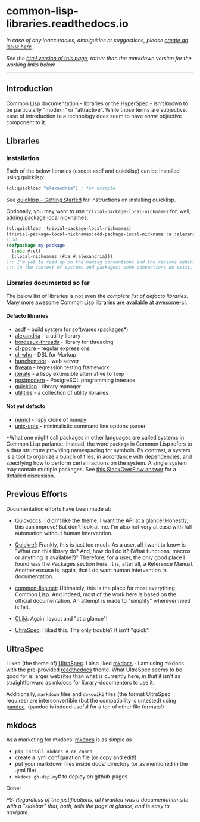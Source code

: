 # common-lisp-libraries.readthedocs.io

*In case of any inaccuracies, ambiguities or suggestions, please [create an issue here](https://github.com/cl-library-docs/common-lisp-libraries/issues).*

*See the [html version of this page](https://common-lisp-libraries.readthedocs.io), rather than the markdown version for the working links below.*

---

## Introduction

Common Lisp documentation - libraries or the HyperSpec - isn't known to be particularly "modern" or "attractive". While those terms are subjective, ease of introduction to a technology does seem to have *some* objective component to it.


## Libraries

### <span id="defacto-installation">Installation</span>

Each of the below libraries (except asdf and quicklisp) can be installed using quicklisp:

```lisp
(ql:quickload "alexandria") ; for example
```
See [quicklisp - Getting Started](./quicklisp/#getting-started) for instructions on
installing quicklisp.

Optionally, you may want to use `trivial-package-local-nicknames` for, well, [adding package local nicknames](https://gist.github.com/phoe/2b63f33a2a4727a437403eceb7a6b4a3#actual-worthwhile-content-starts-here).

```lisp
(ql:quickload :trivial-package-local-nicknames)
(trivial-package-local-nicknames:add-package-local-nickname :a :alexandria)
; OR
(defpackage my-package
  (:use #:cl)
  (:local-nicknames (#:a #:alexandria)))
;;; I'm yet to read up on the naming conventions and the reasons behind those conventions
;;; in the context of systems and packages; some conventions do exist.
```

### Libraries documented so far

The below list of libraries is not even the *complete list of defacto libraries*. Many more awesome Common Lisp libraries are available at [awesome-cl](https://github.com/CodyReichert/awesome-cl).

#### Defacto libraries

- [asdf](./asdf/) - build system for softwares (packages*)
- [alexandria](./alexandria/) - a utility library
- [bordeaux-threads](./bordeaux-threads/) - library for threading
- [cl-ppcre](./cl-ppcre/) - regular expressions
- [cl-who](./cl-who/) - DSL for Markup
- [hunchentoot](./hunchentoot/) - web server
- [fiveam](./fiveam/) - regression testing framework
- [iterate](./iterate/) - a lispy extensible alternative to `loop`
- [postmodern](./postmodern/) - PostgreSQL programming interace
- [quicklisp](./quicklisp/) - library manager
- [utilities](./utilities/) - a collection of utility libraries

#### Not yet defacto

- [numcl](./numcl/) - lispy clone of numpy
- [unix-opts](./unix-opts/) - minimalistic command line options parser


\*What one might call packages in other languages are called systems in Common Lisp parlance. Instead, the word `package` in Common Lisp refers to a data structure providing namespacing
for symbols. By contrast, a system is a tool to organize a bunch of files, in accordance with dependencies, and specifying how to perform certain actions on the system. A single system may contain multiple packages. See [this StackOverFlow answer](https://stackoverflow.com/questions/45642330/why-do-many-common-lisp-systems-use-a-single-packages-lisp-file/45643829#45643829) for a detailed discussion.

## Previous Efforts

Documentation efforts have been made at:

- [Quickdocs](http://quickdocs.org/): I didn't like the theme. I want the API at a glance! Honestly, this can improve! But don't look at me. I'm also not very at ease with full automation without human intervention.

- [Quickref](http://quickref.common-lisp.net/): Frankly, this is just too much. As a user, all I want to know is "What can this library do? And, how do I do it? (What functions, macros or anything is available?)" Therefore, for a user, the only good place I found was the Packages section here. It is, after all, a Reference Manual. Another excuse is, again, that I do want human intervention in documentation.

- [common-lisp.net](http://common-lisp.net/): Ultimately, this is the place for most everything Common Lisp. And indeed, most of the work here is based on the official documentation. An attempt is made to "simplify" wherever need is felt.

- [CLiki](http://cliki.net/): Again, layout and "at a glance"!

- [UltraSpec]: I liked this. The only trouble? It isn't "quick".

## UltraSpec

I liked (the theme of) [UltraSpec]. I also liked [mkdocs](https://www.mkdocs.org/) - I am using mkdocs with the pre-provided [readthedocs](https://readthedocs.org/) theme. What UltraSpec seems to be good for is larger websites than what is currently here, in that it isn't as straightforward as mkdocs for library-documenters to use it.

Additionally, `markdown` files and `dokuwiki` files (the format UltraSpec requires) are interconvertible (but the compatibility is untested) using [pandoc](https://pandoc.org/). (pandoc is indeed useful for a ton of other file formats!)

## mkdocs

As a marketing for mkdocs: [mkdocs](https://www.mkdocs.org/#getting-started) is as simple as

- `pip install mkdocs # or conda`
- create a .yml configuration file (or copy and edit!)
- put your markdown files inside docs/ directory (or as mentioned in the .yml file)
- `mkdocs gh-deploy`# to deploy on github-pages

Done!

*PS: Regardless of the justifications, all I wanted was a documentation site with a "sidebar" that, both, tells the page at glance, and is easy to navigate.*


[ultraspec]: https://phoe.tymoon.eu/clus/doku.php
